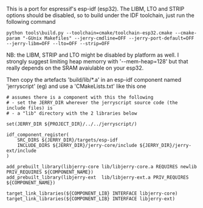 This is a port for espressif's esp-idf (esp32). The LIBM, LTO and STRIP options should be disabled, so to build under the IDF toolchain, just run the following command 

```
python tools\build.py --toolchain=cmake/toolchain-esp32.cmake --cmake-param "-GUnix Makefiles" --jerry-cmdline=OFF --jerry-port-default=OFF --jerry-libm=OFF --lto=OFF --strip=OFF
```

NB: the LIBM, STRIP and LTO might be disabled by platform as well. I strongly suggest limiting heap memorry with '--mem-heap=128' but that really depends on the SRAM avaiulable on your esp32.

Then copy the artefacts 'build/lib/\*.a' in an esp-idf component named 'jerryscript' (eg) and use a 'CMakeLists.txt' like this one

```
# assumes there is a component with this the following 
# - set the JERRY_DIR wherever the jerryscript source code (the include files) is
# - a "lib" directory with the 2 libraries below

set(JERRY_DIR ${PROJECT_DIR}/../../jerryscript/)

idf_component_register(
	SRC_DIRS ${JERRY_DIR}/targets/esp-idf
	INCLUDE_DIRS ${JERRY_DIR}/jerry-core/include ${JERRY_DIR}/jerry-ext/include
)

add_prebuilt_library(libjerry-core lib/libjerry-core.a REQUIRES newlib PRIV_REQUIRES ${COMPONENT_NAME})
add_prebuilt_library(libjerry-ext  lib/libjerry-ext.a PRIV_REQUIRES ${COMPONENT_NAME})

target_link_libraries(${COMPONENT_LIB} INTERFACE libjerry-core)
target_link_libraries(${COMPONENT_LIB} INTERFACE libjerry-ext)
```
